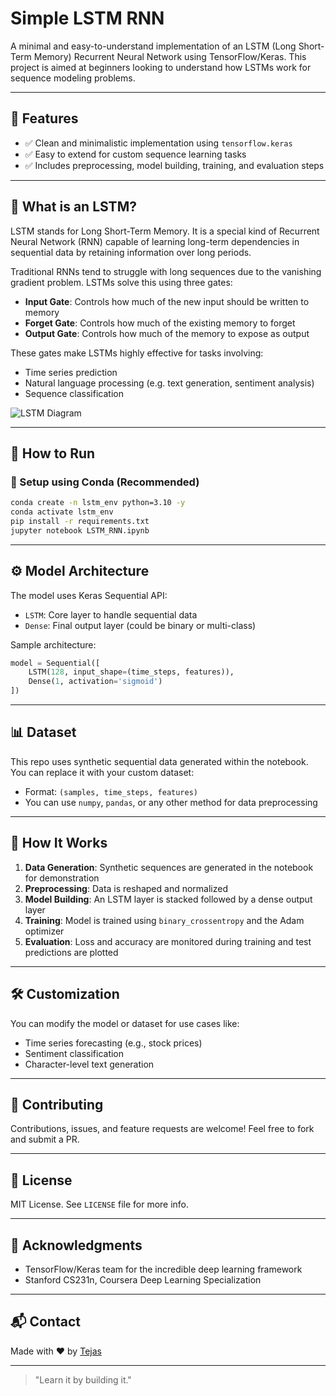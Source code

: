 # Simple LSTM RNN

A minimal and easy-to-understand implementation of an LSTM (Long Short-Term Memory) Recurrent Neural Network using TensorFlow/Keras. This project is aimed at beginners looking to understand how LSTMs work for sequence modeling problems.

---

## 📌 Features
- ✅ Clean and minimalistic implementation using `tensorflow.keras`
- ✅ Easy to extend for custom sequence learning tasks
- ✅ Includes preprocessing, model building, training, and evaluation steps

---

## 🧠 What is an LSTM?
LSTM stands for Long Short-Term Memory. It is a special kind of Recurrent Neural Network (RNN) capable of learning long-term dependencies in sequential data by retaining information over long periods. 

Traditional RNNs tend to struggle with long sequences due to the vanishing gradient problem. LSTMs solve this using three gates:

- **Input Gate**: Controls how much of the new input should be written to memory
- **Forget Gate**: Controls how much of the existing memory to forget
- **Output Gate**: Controls how much of the memory to expose as output

These gates make LSTMs highly effective for tasks involving:
- Time series prediction
- Natural language processing (e.g. text generation, sentiment analysis)
- Sequence classification

![LSTM Diagram](https://miro.medium.com/v2/resize:fit:984/1*Mb_L_slY9rjMr8-IADHvwg.png)

---

## 🚀 How to Run

### 🧰 Setup using Conda (Recommended)
```bash
conda create -n lstm_env python=3.10 -y
conda activate lstm_env
pip install -r requirements.txt
jupyter notebook LSTM_RNN.ipynb
```

---

## ⚙️ Model Architecture
The model uses Keras Sequential API:

- `LSTM`: Core layer to handle sequential data
- `Dense`: Final output layer (could be binary or multi-class)

Sample architecture:
```python
model = Sequential([
    LSTM(128, input_shape=(time_steps, features)),
    Dense(1, activation='sigmoid')
])
```

---

## 📊 Dataset
This repo uses synthetic sequential data generated within the notebook. You can replace it with your custom dataset:
- Format: `(samples, time_steps, features)`
- You can use `numpy`, `pandas`, or any other method for data preprocessing

---

## 🔁 How It Works
1. **Data Generation**: Synthetic sequences are generated in the notebook for demonstration
2. **Preprocessing**: Data is reshaped and normalized
3. **Model Building**: An LSTM layer is stacked followed by a dense output layer
4. **Training**: Model is trained using `binary_crossentropy` and the Adam optimizer
5. **Evaluation**: Loss and accuracy are monitored during training and test predictions are plotted

---

## 🛠️ Customization
You can modify the model or dataset for use cases like:
- Time series forecasting (e.g., stock prices)
- Sentiment classification
- Character-level text generation

---

## 🤝 Contributing
Contributions, issues, and feature requests are welcome! Feel free to fork and submit a PR.

---

## 📜 License
MIT License. See `LICENSE` file for more info.

---

## 🙌 Acknowledgments
- TensorFlow/Keras team for the incredible deep learning framework
- Stanford CS231n, Coursera Deep Learning Specialization

---

## 📬 Contact
Made with ❤️ by [Tejas](https://github.com/coder-tejas)

---

> "Learn it by building it."

